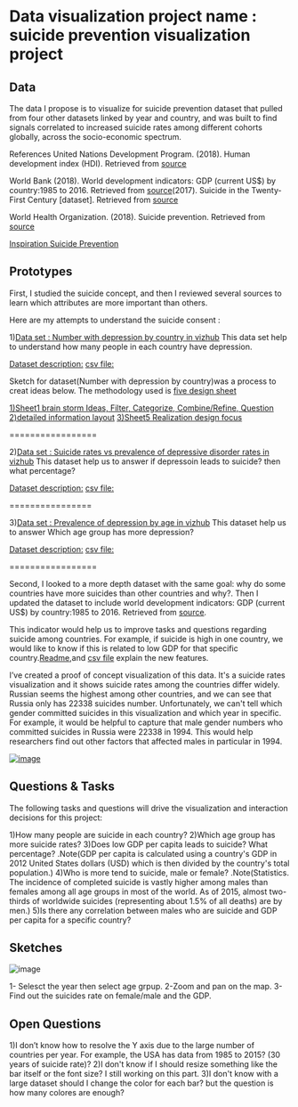 
# Data visualization project name : suicide prevention visualization project

## Data

The data I propose is to visualize for suicide prevention dataset that pulled from four other datasets linked by year and country, and was built to find signals correlated to increased suicide rates among different cohorts globally, across the socio-economic spectrum.

References United Nations Development Program. (2018). Human development index (HDI). Retrieved from [source](http://hdr.undp.org/en/indicators/137506)

World Bank (2018). World development indicators: GDP (current US$) by country:1985 to 2016. Retrieved from [source](http://databank.worldbank.org/data/source/world-development-indicators#)(2017). Suicide in the Twenty-First Century [dataset]. Retrieved from [source](https://www.kaggle.com/szamil/suicide-in-the-twenty-first-century/notebook)

World Health Organization. (2018). Suicide prevention. Retrieved from [source](http://www.who.int/mental_health/suicide-prevention/en/)

[Inspiration Suicide Prevention](https://www.kaggle.com/russellyates88/suicide-rates-overview-1985-to-2016?select=master.csv)

## Prototypes

First, I studied the suicide concept, and then I reviewed several sources to learn which attributes are more important than others.

Here are my attempts to understand the suicide consent :

1)[Data set : Number with depression by country in vizhub](https://vizhub.com/mnalk/e116a887f76a43fbb5d0025e4e30b7aa)
This data set help to understand how many people in each country have depression.

[Dataset description:](https://gist.github.com/mnalk/55e775e87b4232179fdd45a1db9ec129#file-readme-md)
[csv file:](https://gist.github.com/mnalk/55e775e87b4232179fdd45a1db9ec129#file-number-with-depression-by-country-csv)

Sketch for dataset(Number with depression by country)was a process to creat ideas below. The methodology used is [five design sheet](http://fds.design/)

[1)Sheet1 brain storm Ideas, Filter, Categorize, Combine/Refine, Question](https://drive.google.com/file/d/1NCOTkhhsna9SWYfg8CBFj2H690CpC4hv/view?usp=sharing)
[2)detailed information layout](https://drive.google.com/file/d/1_8XG48Z8timFpfSb7P3kl1ZauzUSeYGc/view?usp=sharing)
[3)Sheet5 Realization design focus](https://drive.google.com/file/d/1zGlNXhuhS_bkPF_lhgWrh4I864fhVawl/view?usp=sharing)

=================

2)[Data set : Suicide rates vs prevalence of depressive disorder rates in vizhub](https://vizhub.com/mnalk/701a3a02e67641209795feeeb26c1493)
This dataset help us to answer if depressoin leads to suicide? then what percentage?

[Dataset description:](https://gist.github.com/mnalk/b84ad44d70b8ac709d1cefc01403a683#file-readme-md)
[csv file:](https://gist.github.com/mnalk/b84ad44d70b8ac709d1cefc01403a683#file-suicide_rates_vs_prevalence_of_depressive_disorder_rates-csv)

================

3)[Data set : Prevalence of depression by age in vizhub](https://vizhub.com/mnalk/e0665cc83fa34b4eac18031abb66f77e)
This dataset help us to answer Which age group has more depression?

[Dataset description:](https://gist.github.com/mnalk/d869d823ccb0ec67cfaecd3939469e39#file-readme-md)
[csv file:](https://gist.github.com/mnalk/d869d823ccb0ec67cfaecd3939469e39#file-prevalence-of-depression-by-age-csv)

=================

Second, I looked to a more depth dataset with the same goal: why do some countries have more suicides than other countries and why?. Then I updated the dataset to include world development indicators: GDP (current US$) by country:1985 to 2016. Retrieved from [source](http://databank.worldbank.org/data/source/world-development-indicators#).

This indicator would help us to improve tasks and questions regarding suicide among countries. For example, if suicide is high in one country, we would like to know if this is related to low GDP for that specific country.[Readme](https://gist.github.com/mnalk/9774fb9b221cfad2d21c387ff2e417ca#file-readme-md),and [csv file](
https://gist.githubusercontent.com/mnalk/9774fb9b221cfad2d21c387ff2e417ca/raw/feb0bb276f8606781d781a3af18a6e32e3fc418e/Suicide_Rates.csv) explain the new features.


I’ve created a proof of concept visualization of this data. It's a suicide rates visualization and it shows suicide rates among the countries differ widely. Russian seems the highest among other countries, and we can see that Russia only has 22338 suicides number. Unfortunately, we can't tell which gender committed suicides in this visualization and which year in specific.
For example, it would be helpful to capture that male gender numbers who committed suicides in Russia were 22338 in 1994. This would help researchers find out other factors that affected males in particular in 1994.


[![image](https://user-images.githubusercontent.com/70254281/134232441-34cf632a-9233-4227-b8d6-7a84c44f8ddd.GIF)](https://vizhub.com/mnalk/86cf45b181914194852f165c5146c597)

## Questions & Tasks

The following tasks and questions will drive the visualization and interaction decisions for this project:

1)How many people are suicide in each country?
2)Which age group has more suicide rates?
3)Does low GDP per capita leads to suicide? What percentage? .Note(GDP per capita is calculated using a country's GDP in 2012 United States dollars (USD) which is then divided by the country's total population.)
4)Who is more tend to suicide, male or female? .Note(Statistics. The incidence of completed suicide is vastly higher among males than females among all age groups in most of the world. As of 2015, almost two-thirds of worldwide suicides (representing about 1.5% of all deaths) are by men.)
5)Is there any correlation between males who are suicide and GDP per capita for a specific country?


## Sketches


![image](https://user-images.githubusercontent.com/70254281/134373006-83e46552-e38d-4bed-a7e7-fdc8f625cf44.jpeg)

1- Selesct the year then select age grpup. 
2-Zoom and pan on the map.
3- Find out the suicides rate on female/male and the GDP.

## Open Questions
1)I don’t know how to resolve the Y axis due to the large number of countries per year. For example, the USA has data from 1985 to 2015? (30 years of suicide rate)?
2)I don't know if I should resize something like the bar itself or the font size? I still working on this part.
3)I don't know with a large dataset should I change the color for each bar? but the question is how many colores are enough?
